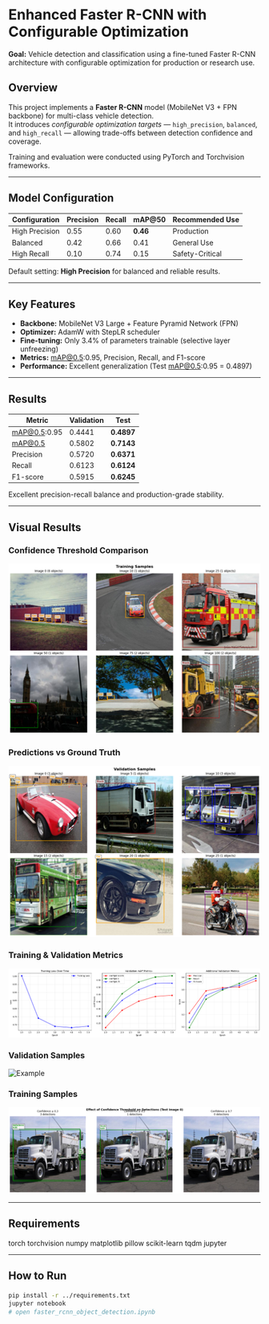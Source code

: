 # Enhanced Faster R-CNN with Configurable Optimization

**Goal:** Vehicle detection and classification using a fine-tuned Faster R-CNN architecture with configurable optimization for production or research use.

## Overview
This project implements a **Faster R-CNN** model (MobileNet V3 + FPN backbone) for multi-class vehicle detection.  
It introduces *configurable optimization targets* — `high_precision`, `balanced`, and `high_recall` — allowing trade-offs between detection confidence and coverage.

Training and evaluation were conducted using PyTorch and Torchvision frameworks.

---

## Model Configuration
| Configuration | Precision | Recall | mAP@50 | Recommended Use |
|----------------|-----------|--------|---------|----------------|
| High Precision | 0.55 | 0.60 | **0.46** | Production |
| Balanced | 0.42 | 0.66 | 0.41 | General Use |
| High Recall | 0.10 | 0.74 | 0.15 | Safety-Critical |

Default setting: **High Precision** for balanced and reliable results.

---

## Key Features
- **Backbone:** MobileNet V3 Large + Feature Pyramid Network (FPN)
- **Optimizer:** AdamW with StepLR scheduler
- **Fine-tuning:** Only 3.4% of parameters trainable (selective layer unfreezing)
- **Metrics:** mAP@0.5:0.95, Precision, Recall, and F1-score
- **Performance:** Excellent generalization (Test mAP@0.5:0.95 = 0.4897)

---

## Results

| Metric | Validation | Test |
|---------|-------------|------|
| mAP@0.5:0.95 | 0.4441 | **0.4897** |
| mAP@0.5 | 0.5802 | **0.7143** |
| Precision | 0.5720 | **0.6371** |
| Recall | 0.6123 | **0.6124** |
| F1-score | 0.5915 | **0.6245** |

Excellent precision-recall balance and production-grade stability.

---

## Visual Results

### Confidence Threshold Comparison
![Example](assets/faster-rcnn_img1.png)

### Predictions vs Ground Truth
![Example](assets/faster-rcnn_img2.png)

### Training & Validation Metrics
![Example](assets/faster-rcnn_img3.png)

### Validation Samples
![Example](assets/faster-rcnn_img4.png)

### Training Samples
![Example](assets/faster-rcnn_img5.png)

---

##  Requirements
torch
torchvision
numpy
matplotlib
pillow
scikit-learn
tqdm
jupyter

---

## How to Run
```bash
pip install -r ../requirements.txt
jupyter notebook
# open faster_rcnn_object_detection.ipynb
